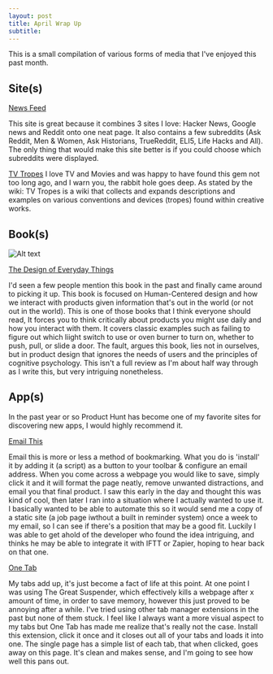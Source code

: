 ```yaml
---
layout: post
title: April Wrap Up
subtitle: 
---
```


This is a small compilation of various forms of media that I've enjoyed this past month.

## Site(s)

[News Feed](https://newsfeed.one)

This site is great because it combines 3 sites I love: Hacker News, Google news and Reddit onto one neat page. It also contains a few subreddits (Ask Reddit, Men & Women, Ask Historians, TrueReddit, ELI5, Life Hacks and All).  The only thing that would make this site better is if you could choose which subreddits were displayed.

[TV Tropes](tvtropes.org)
I love TV and Movies and was happy to have found this gem not too long ago, and I warn you, the rabbit hole goes deep.  As stated by the wiki: TV Tropes is a wiki that collects and expands descriptions and examples on various conventions and devices (tropes) found within creative works.

## Book(s)

![Alt text](https://images-na.ssl-images-amazon.com/images/I/41-GQ75qPkL._AC_UL320_SR214,320_.jpg)

[The Design of Everyday Things](https://www.amazon.com/Design-Everyday-Things-Donald-Norman/dp/1452654123)

I'd seen a few people mention this book in the past and finally came around to picking it up.  This book is focused on Human-Centered design and how we interact with products given information that's out in the world (or not out in the world).  This is one of those books that I think everyone should read, It forces you to think critically about products you might use daily and how you interact with them.  It covers classic examples such as failing to figure out which liight switch to use or oven burner to turn on, whether to push, pull, or slide a door.  The fault, argues this book, lies not in ourselves, but in product design that ignores the needs of users and the principles of cognitive psychology.  This isn't a full review as I'm about half way through as I write this, but very intriguing nonetheless.

## App(s) 

In the past year or so Product Hunt has become one of my favorite sites for discovering new apps, I would highly recommend it.

[Email This](https://www.emailthis.me/)

Email this is more or less a method of bookmarking.  What you do is 'install' it by adding it (a script) as a button to your toolbar & configure an email address.  When you come across a webpage you would like to save, simply click it and it will format the page neatly, remove unwanted distractions, and email you that final product.  I saw this early in the day and thought this was kind of cool, then later I ran into a situation where I actually wanted to use it.  I basically wanted to be able to automate this so it would send me a copy of a static site (a job page iwthout a built in reminder system) once a week to my email, so I can see if there's a position that may be a good fit.  Luckily I was able to get ahold of the developer who found the idea intriguing, and thinks he may be able to integrate it with IFTT or Zapier, hoping to hear back on that one.

[One Tab](https://chrome.google.com/webstore/detail/onetab/chphlpgkkbolifaimnlloiipkdnihall)

My tabs add up, it's just become a fact of life at this point.  At one point I was using The Great Suspender, which effectively kills a webpage after x amount of time, in order to save memory, however this just proved to be annoying after a while.  I've tried using other tab manager extensions in the past but none of them stuck.  I feel like I always want a more visual aspect to my tabs but One Tab has made me realize that's really not the case.  Install this extension, click it once and it closes out all of your tabs and loads it into one.  The single page has a simple list of each tab, that when clicked, goes away on this page.  It's clean and makes sense, and I'm going to see how well this pans out.
